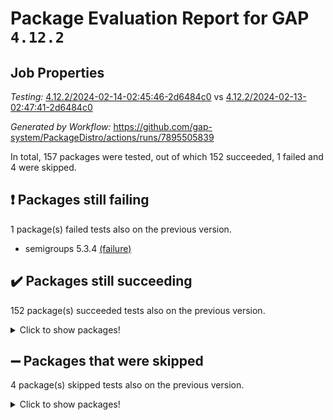 # Package Evaluation Report for GAP `4.12.2`

## Job Properties

*Testing:* [4.12.2/2024-02-14-02:45:46-2d6484c0](https://github.com/gap-system/PackageDistro/blob/data/reports/4.12.2/2024-02-14-02:45:46-2d6484c0) vs [4.12.2/2024-02-13-02:47:41-2d6484c0](https://github.com/gap-system/PackageDistro/blob/data/reports/4.12.2/2024-02-13-02:47:41-2d6484c0)

*Generated by Workflow:* https://github.com/gap-system/PackageDistro/actions/runs/7895505839

In total, 157 packages were tested, out of which 152 succeeded, 1 failed and 4 were skipped.

## :exclamation: Packages still failing

1 package(s) failed tests also on the previous version.
- semigroups 5.3.4 [(failure)](https://github.com/gap-system/PackageDistro/actions/runs/7895505839/job/21548445626)

## :heavy_check_mark: Packages still succeeding

152 package(s) succeeded tests also on the previous version.
<details><summary>Click to show packages!</summary>

- 4ti2interface 2023.02-04 [(success)](https://github.com/gap-system/PackageDistro/actions/runs/7895505839/job/21548425786)
- ace 5.6.2 [(success)](https://github.com/gap-system/PackageDistro/actions/runs/7895505839/job/21548425925)
- aclib 1.3.2 [(success)](https://github.com/gap-system/PackageDistro/actions/runs/7895505839/job/21548426049)
- agt 0.3.1 [(success)](https://github.com/gap-system/PackageDistro/actions/runs/7895505839/job/21548426180)
- alnuth 3.2.1 [(success)](https://github.com/gap-system/PackageDistro/actions/runs/7895505839/job/21548426293)
- anupq 3.3.0 [(success)](https://github.com/gap-system/PackageDistro/actions/runs/7895505839/job/21548426407)
- atlasrep 2.1.8 [(success)](https://github.com/gap-system/PackageDistro/actions/runs/7895505839/job/21548426544)
- autodoc 2023.06.19 [(success)](https://github.com/gap-system/PackageDistro/actions/runs/7895505839/job/21548426670)
- automata 1.15 [(success)](https://github.com/gap-system/PackageDistro/actions/runs/7895505839/job/21548428378)
- automgrp 1.3.2 [(success)](https://github.com/gap-system/PackageDistro/actions/runs/7895505839/job/21548428744)
- autpgrp 1.11 [(success)](https://github.com/gap-system/PackageDistro/actions/runs/7895505839/job/21548428973)
- cap 2024.01-06 [(success)](https://github.com/gap-system/PackageDistro/actions/runs/7895505839/job/21548430178)
- caratinterface 2.3.6 [(success)](https://github.com/gap-system/PackageDistro/actions/runs/7895505839/job/21548430837)
- cddinterface 2022.11.01 [(success)](https://github.com/gap-system/PackageDistro/actions/runs/7895505839/job/21548431083)
- circle 1.6.6 [(success)](https://github.com/gap-system/PackageDistro/actions/runs/7895505839/job/21548431238)
- classicpres 1.22 [(success)](https://github.com/gap-system/PackageDistro/actions/runs/7895505839/job/21548431381)
- cohomolo 1.6.11 [(success)](https://github.com/gap-system/PackageDistro/actions/runs/7895505839/job/21548431492)
- congruence 1.2.5 [(success)](https://github.com/gap-system/PackageDistro/actions/runs/7895505839/job/21548431659)
- corelg 1.56 [(success)](https://github.com/gap-system/PackageDistro/actions/runs/7895505839/job/21548431781)
- crime 1.6 [(success)](https://github.com/gap-system/PackageDistro/actions/runs/7895505839/job/21548431928)
- crisp 1.4.6 [(success)](https://github.com/gap-system/PackageDistro/actions/runs/7895505839/job/21548432060)
- crypting 0.10.4 [(success)](https://github.com/gap-system/PackageDistro/actions/runs/7895505839/job/21548432167)
- cryst 4.1.27 [(success)](https://github.com/gap-system/PackageDistro/actions/runs/7895505839/job/21548432263)
- crystcat 1.1.10 [(success)](https://github.com/gap-system/PackageDistro/actions/runs/7895505839/job/21548432530)
- ctbllib 1.3.7 [(success)](https://github.com/gap-system/PackageDistro/actions/runs/7895505839/job/21548432653)
- cubefree 1.19 [(success)](https://github.com/gap-system/PackageDistro/actions/runs/7895505839/job/21548432766)
- curlinterface 2.3.2 [(success)](https://github.com/gap-system/PackageDistro/actions/runs/7895505839/job/21548432873)
- cvec 2.8.1 [(success)](https://github.com/gap-system/PackageDistro/actions/runs/7895505839/job/21548432994)
- datastructures 0.3.0 [(success)](https://github.com/gap-system/PackageDistro/actions/runs/7895505839/job/21548433104)
- deepthought 1.0.6 [(success)](https://github.com/gap-system/PackageDistro/actions/runs/7895505839/job/21548433250)
- design 1.8 [(success)](https://github.com/gap-system/PackageDistro/actions/runs/7895505839/job/21548433379)
- difsets 2.3.1 [(success)](https://github.com/gap-system/PackageDistro/actions/runs/7895505839/job/21548433511)
- digraphs 1.6.3 [(success)](https://github.com/gap-system/PackageDistro/actions/runs/7895505839/job/21548433655)
- edim 1.3.7 [(success)](https://github.com/gap-system/PackageDistro/actions/runs/7895505839/job/21548433782)
- example 4.3.4 [(success)](https://github.com/gap-system/PackageDistro/actions/runs/7895505839/job/21548433941)
- examplesforhomalg 2023.10-01 [(success)](https://github.com/gap-system/PackageDistro/actions/runs/7895505839/job/21548434097)
- factint 1.6.3 [(success)](https://github.com/gap-system/PackageDistro/actions/runs/7895505839/job/21548434220)
- ferret 1.0.10 [(success)](https://github.com/gap-system/PackageDistro/actions/runs/7895505839/job/21548434339)
- fga 1.5.0 [(success)](https://github.com/gap-system/PackageDistro/actions/runs/7895505839/job/21548434473)
- fining 1.5.6 [(success)](https://github.com/gap-system/PackageDistro/actions/runs/7895505839/job/21548434597)
- float 1.0.4 [(success)](https://github.com/gap-system/PackageDistro/actions/runs/7895505839/job/21548434706)
- format 1.4.3 [(success)](https://github.com/gap-system/PackageDistro/actions/runs/7895505839/job/21548434834)
- forms 1.2.9 [(success)](https://github.com/gap-system/PackageDistro/actions/runs/7895505839/job/21548434947)
- fplsa 1.2.6 [(success)](https://github.com/gap-system/PackageDistro/actions/runs/7895505839/job/21548435068)
- fr 2.4.13 [(success)](https://github.com/gap-system/PackageDistro/actions/runs/7895505839/job/21548435166)
- francy 2.0.3 [(success)](https://github.com/gap-system/PackageDistro/actions/runs/7895505839/job/21548435270)
- fwtree 1.3 [(success)](https://github.com/gap-system/PackageDistro/actions/runs/7895505839/job/21548435393)
- gapdoc 1.6.6 [(success)](https://github.com/gap-system/PackageDistro/actions/runs/7895505839/job/21548435503)
- gauss 2023.02-04 [(success)](https://github.com/gap-system/PackageDistro/actions/runs/7895505839/job/21548435610)
- gaussforhomalg 2023.11-01 [(success)](https://github.com/gap-system/PackageDistro/actions/runs/7895505839/job/21548435722)
- gbnp 1.0.5 [(success)](https://github.com/gap-system/PackageDistro/actions/runs/7895505839/job/21548435845)
- generalizedmorphismsforcap 2024.01-01 [(success)](https://github.com/gap-system/PackageDistro/actions/runs/7895505839/job/21548436001)
- genss 1.6.8 [(success)](https://github.com/gap-system/PackageDistro/actions/runs/7895505839/job/21548436128)
- gradedmodules 2024.01-01 [(success)](https://github.com/gap-system/PackageDistro/actions/runs/7895505839/job/21548436275)
- gradedringforhomalg 2023.08-01 [(success)](https://github.com/gap-system/PackageDistro/actions/runs/7895505839/job/21548436407)
- grape 4.9.0 [(success)](https://github.com/gap-system/PackageDistro/actions/runs/7895505839/job/21548436556)
- groupoids 1.74 [(success)](https://github.com/gap-system/PackageDistro/actions/runs/7895505839/job/21548436669)
- grpconst 2.6.5 [(success)](https://github.com/gap-system/PackageDistro/actions/runs/7895505839/job/21548436786)
- guarana 0.96.3 [(success)](https://github.com/gap-system/PackageDistro/actions/runs/7895505839/job/21548436910)
- guava 3.18 [(success)](https://github.com/gap-system/PackageDistro/actions/runs/7895505839/job/21548437016)
- hap 1.62 [(success)](https://github.com/gap-system/PackageDistro/actions/runs/7895505839/job/21548437129)
- hapcryst 0.1.15 [(success)](https://github.com/gap-system/PackageDistro/actions/runs/7895505839/job/21548437236)
- hecke 1.5.3 [(success)](https://github.com/gap-system/PackageDistro/actions/runs/7895505839/job/21548437339)
- help 3.5 [(success)](https://github.com/gap-system/PackageDistro/actions/runs/7895505839/job/21548437476)
- homalg 2024.01-01 [(success)](https://github.com/gap-system/PackageDistro/actions/runs/7895505839/job/21548437617)
- homalgtocas 2023.11-01 [(success)](https://github.com/gap-system/PackageDistro/actions/runs/7895505839/job/21548437760)
- idrel 2.46 [(success)](https://github.com/gap-system/PackageDistro/actions/runs/7895505839/job/21548437882)
- images 1.3.2 [(success)](https://github.com/gap-system/PackageDistro/actions/runs/7895505839/job/21548438008)
- intpic 0.3.0 [(success)](https://github.com/gap-system/PackageDistro/actions/runs/7895505839/job/21548438148)
- io 4.8.2 [(success)](https://github.com/gap-system/PackageDistro/actions/runs/7895505839/job/21548438286)
- io_forhomalg 2023.02-04 [(success)](https://github.com/gap-system/PackageDistro/actions/runs/7895505839/job/21548438422)
- irredsol 1.4.4 [(success)](https://github.com/gap-system/PackageDistro/actions/runs/7895505839/job/21548438594)
- json 2.2.0 [(success)](https://github.com/gap-system/PackageDistro/actions/runs/7895505839/job/21548438718)
- jupyterkernel 1.5.0 [(success)](https://github.com/gap-system/PackageDistro/actions/runs/7895505839/job/21548438861)
- jupyterviz 1.5.6 [(success)](https://github.com/gap-system/PackageDistro/actions/runs/7895505839/job/21548438990)
- kan 1.37 [(success)](https://github.com/gap-system/PackageDistro/actions/runs/7895505839/job/21548439096)
- kbmag 1.5.11 [(success)](https://github.com/gap-system/PackageDistro/actions/runs/7895505839/job/21548439223)
- laguna 3.9.6 [(success)](https://github.com/gap-system/PackageDistro/actions/runs/7895505839/job/21548439349)
- liealgdb 2.2.1 [(success)](https://github.com/gap-system/PackageDistro/actions/runs/7895505839/job/21548439456)
- liepring 2.8 [(success)](https://github.com/gap-system/PackageDistro/actions/runs/7895505839/job/21548439600)
- liering 2.4.2 [(success)](https://github.com/gap-system/PackageDistro/actions/runs/7895505839/job/21548439730)
- linearalgebraforcap 2024.02-02 [(success)](https://github.com/gap-system/PackageDistro/actions/runs/7895505839/job/21548439934)
- localizeringforhomalg 2023.10-01 [(success)](https://github.com/gap-system/PackageDistro/actions/runs/7895505839/job/21548440062)
- loops 3.4.3 [(success)](https://github.com/gap-system/PackageDistro/actions/runs/7895505839/job/21548440193)
- lpres 1.0.3 [(success)](https://github.com/gap-system/PackageDistro/actions/runs/7895505839/job/21548440321)
- majoranaalgebras 1.5.1 [(success)](https://github.com/gap-system/PackageDistro/actions/runs/7895505839/job/21548440434)
- mapclass 1.4.6 [(success)](https://github.com/gap-system/PackageDistro/actions/runs/7895505839/job/21548440549)
- matgrp 0.70 [(success)](https://github.com/gap-system/PackageDistro/actions/runs/7895505839/job/21548440675)
- matricesforhomalg 2023.11-02 [(success)](https://github.com/gap-system/PackageDistro/actions/runs/7895505839/job/21548440823)
- modisom 2.5.4 [(success)](https://github.com/gap-system/PackageDistro/actions/runs/7895505839/job/21548440922)
- modulepresentationsforcap 2024.01-04 [(success)](https://github.com/gap-system/PackageDistro/actions/runs/7895505839/job/21548441043)
- modules 2024.01-01 [(success)](https://github.com/gap-system/PackageDistro/actions/runs/7895505839/job/21548441179)
- monoidalcategories 2024.02-02 [(success)](https://github.com/gap-system/PackageDistro/actions/runs/7895505839/job/21548441336)
- nconvex 2022.09-01 [(success)](https://github.com/gap-system/PackageDistro/actions/runs/7895505839/job/21548441488)
- nilmat 1.4.2 [(success)](https://github.com/gap-system/PackageDistro/actions/runs/7895505839/job/21548441642)
- nock 1.5 [(success)](https://github.com/gap-system/PackageDistro/actions/runs/7895505839/job/21548441797)
- normalizinterface 1.3.6 [(success)](https://github.com/gap-system/PackageDistro/actions/runs/7895505839/job/21548441920)
- nq 2.5.11 [(success)](https://github.com/gap-system/PackageDistro/actions/runs/7895505839/job/21548442081)
- numericalsgps 1.3.1 [(success)](https://github.com/gap-system/PackageDistro/actions/runs/7895505839/job/21548442234)
- openmath 11.5.3 [(success)](https://github.com/gap-system/PackageDistro/actions/runs/7895505839/job/21548442390)
- orb 4.9.0 [(success)](https://github.com/gap-system/PackageDistro/actions/runs/7895505839/job/21548442563)
- packagemanager 1.4.3 [(success)](https://github.com/gap-system/PackageDistro/actions/runs/7895505839/job/21548442718)
- patternclass 2.4.3 [(success)](https://github.com/gap-system/PackageDistro/actions/runs/7895505839/job/21548442888)
- permut 2.0.5 [(success)](https://github.com/gap-system/PackageDistro/actions/runs/7895505839/job/21548443055)
- polenta 1.3.10 [(success)](https://github.com/gap-system/PackageDistro/actions/runs/7895505839/job/21548443232)
- polymaking 0.8.7 [(success)](https://github.com/gap-system/PackageDistro/actions/runs/7895505839/job/21548443406)
- primgrp 3.4.4 [(success)](https://github.com/gap-system/PackageDistro/actions/runs/7895505839/job/21548443575)
- profiling 2.5.4 [(success)](https://github.com/gap-system/PackageDistro/actions/runs/7895505839/job/21548443772)
- qdistrnd 0.9.3 [(success)](https://github.com/gap-system/PackageDistro/actions/runs/7895505839/job/21548443927)
- qpa 1.35 [(success)](https://github.com/gap-system/PackageDistro/actions/runs/7895505839/job/21548444066)
- quagroup 1.8.4 [(success)](https://github.com/gap-system/PackageDistro/actions/runs/7895505839/job/21548444232)
- radiroot 2.9 [(success)](https://github.com/gap-system/PackageDistro/actions/runs/7895505839/job/21548444372)
- rcwa 4.7.1 [(success)](https://github.com/gap-system/PackageDistro/actions/runs/7895505839/job/21548444527)
- rds 1.8 [(success)](https://github.com/gap-system/PackageDistro/actions/runs/7895505839/job/21548444662)
- recog 1.4.2 [(success)](https://github.com/gap-system/PackageDistro/actions/runs/7895505839/job/21548444790)
- repndecomp 1.3.0 [(success)](https://github.com/gap-system/PackageDistro/actions/runs/7895505839/job/21548444932)
- repsn 3.1.2 [(success)](https://github.com/gap-system/PackageDistro/actions/runs/7895505839/job/21548445050)
- resclasses 4.7.3 [(success)](https://github.com/gap-system/PackageDistro/actions/runs/7895505839/job/21548445163)
- ringsforhomalg 2023.11-02 [(success)](https://github.com/gap-system/PackageDistro/actions/runs/7895505839/job/21548445283)
- sco 2023.08-01 [(success)](https://github.com/gap-system/PackageDistro/actions/runs/7895505839/job/21548445391)
- scscp 2.4.2 [(success)](https://github.com/gap-system/PackageDistro/actions/runs/7895505839/job/21548445508)
- sglppow 2.3 [(success)](https://github.com/gap-system/PackageDistro/actions/runs/7895505839/job/21548445718)
- sgpviz 0.999.5 [(success)](https://github.com/gap-system/PackageDistro/actions/runs/7895505839/job/21548445807)
- simpcomp 2.1.14 [(success)](https://github.com/gap-system/PackageDistro/actions/runs/7895505839/job/21548445898)
- singular 2023.02.09 [(success)](https://github.com/gap-system/PackageDistro/actions/runs/7895505839/job/21548445997)
- sl2reps 1.1 [(success)](https://github.com/gap-system/PackageDistro/actions/runs/7895505839/job/21548446097)
- sla 1.5.3 [(success)](https://github.com/gap-system/PackageDistro/actions/runs/7895505839/job/21548446194)
- smallgrp 1.5.3 [(success)](https://github.com/gap-system/PackageDistro/actions/runs/7895505839/job/21548446292)
- smallsemi 0.6.13 [(success)](https://github.com/gap-system/PackageDistro/actions/runs/7895505839/job/21548446395)
- sonata 2.9.6 [(success)](https://github.com/gap-system/PackageDistro/actions/runs/7895505839/job/21548446501)
- sophus 1.27 [(success)](https://github.com/gap-system/PackageDistro/actions/runs/7895505839/job/21548446615)
- sotgrps 1.2 [(success)](https://github.com/gap-system/PackageDistro/actions/runs/7895505839/job/21548446719)
- spinsym 1.5.2 [(success)](https://github.com/gap-system/PackageDistro/actions/runs/7895505839/job/21548446831)
- standardff 1.0 [(success)](https://github.com/gap-system/PackageDistro/actions/runs/7895505839/job/21548446954)
- symbcompcc 1.3.2 [(success)](https://github.com/gap-system/PackageDistro/actions/runs/7895505839/job/21548447055)
- thelma 1.3 [(success)](https://github.com/gap-system/PackageDistro/actions/runs/7895505839/job/21548447173)
- tomlib 1.2.11 [(success)](https://github.com/gap-system/PackageDistro/actions/runs/7895505839/job/21548447276)
- toolsforhomalg 2023.11-01 [(success)](https://github.com/gap-system/PackageDistro/actions/runs/7895505839/job/21548447394)
- toric 1.9.5 [(success)](https://github.com/gap-system/PackageDistro/actions/runs/7895505839/job/21548447519)
- toricvarieties 2022.07.13 [(success)](https://github.com/gap-system/PackageDistro/actions/runs/7895505839/job/21548447635)
- transgrp 3.6.5 [(success)](https://github.com/gap-system/PackageDistro/actions/runs/7895505839/job/21548447742)
- ugaly 4.1.3 [(success)](https://github.com/gap-system/PackageDistro/actions/runs/7895505839/job/21548447883)
- unipot 1.5 [(success)](https://github.com/gap-system/PackageDistro/actions/runs/7895505839/job/21548448015)
- unitlib 4.2.0 [(success)](https://github.com/gap-system/PackageDistro/actions/runs/7895505839/job/21548448138)
- utils 0.85 [(success)](https://github.com/gap-system/PackageDistro/actions/runs/7895505839/job/21548448247)
- uuid 0.7 [(success)](https://github.com/gap-system/PackageDistro/actions/runs/7895505839/job/21548448364)
- walrus 0.9991 [(success)](https://github.com/gap-system/PackageDistro/actions/runs/7895505839/job/21548448462)
- wedderga 4.10.4 [(success)](https://github.com/gap-system/PackageDistro/actions/runs/7895505839/job/21548448582)
- xmod 2.92 [(success)](https://github.com/gap-system/PackageDistro/actions/runs/7895505839/job/21548448713)
- xmodalg 1.23 [(success)](https://github.com/gap-system/PackageDistro/actions/runs/7895505839/job/21548448889)
- yangbaxter 0.10.3 [(success)](https://github.com/gap-system/PackageDistro/actions/runs/7895505839/job/21548449204)
- zeromqinterface 0.14 [(success)](https://github.com/gap-system/PackageDistro/actions/runs/7895505839/job/21548449319)
</details>

## :heavy_minus_sign: Packages that were skipped

4 package(s) skipped tests also on the previous version.
<details><summary>Click to show packages!</summary>

- browse 1.8.21 [(skipped)](https://github.com/gap-system/PackageDistro/actions/runs/7895505839/job/21547955204)
- itc 1.5.1 [(skipped)](https://github.com/gap-system/PackageDistro/actions/runs/7895505839/job/21547955204)
- polycyclic 2.16 [(skipped)](https://github.com/gap-system/PackageDistro/actions/runs/7895505839/job/21547955204)
- xgap 4.32 [(skipped)](https://github.com/gap-system/PackageDistro/actions/runs/7895505839/job/21547955204)
</details>

